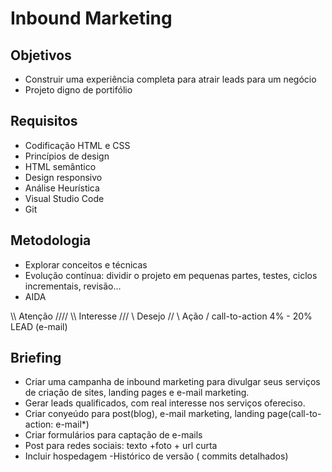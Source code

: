 
# Inbound Marketing

## Objetivos
- Construir uma experiência completa para atrair leads para um negócio
- Projeto digno de portifólio

## Requisitos
- Codificação HTML e CSS
- Princípios de design
- HTML semântico
- Design responsivo
- Análise Heurística
- Visual Studio Code
- Git

## Metodologia
- Explorar conceitos e técnicas
- Evolução contínua: dividir o projeto em pequenas partes, testes, ciclos incrementais, revisão...
- AIDA

\\\\        Atenção        ////
  \\\      Interesse      ///
    \\       Desejo      //
      \       Ação      /    call-to-action 4% - 20%
              LEAD (e-mail)

## Briefing
- Criar uma campanha de inbound marketing para divulgar seus serviços de criação de sites, landing pages e e-mail marketing.
- Gerar leads qualificados, com real interesse nos serviços ofereciso.
- Criar conyeúdo para post(blog), e-mail marketing, landing page(call-to-action: e-mail*)
- Criar formulários para captação de e-mails
- Post para redes sociais: texto +foto + url curta
- Incluir hospedagem -Histórico de versão ( commits detalhados)
